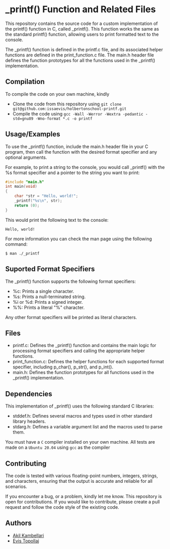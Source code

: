 
# _printf() Function and Related Files

This repository contains the source code for a custom implementation of the printf() function in C, called _printf(). This function works the same as the standard printf() function, allowing users to print formatted text to the console.

The _printf() function is defined in the printf.c file, and its associated helper functions are defined in the print_function.c file. The main.h header file defines the function prototypes for all the functions used in the _printf() implementation.

## Compilation

To compile the code on your own machine, kindly

- Clone the code from this repository using `git clone git@github.com:issaevis/holbertonschool-printf.git`
- Compile the code using `gcc -Wall -Werror -Wextra -pedantic -std=gnu89 -Wno-format *.c -o printf`

## Usage/Examples

To use the _printf() function, include the main.h header file in your C program, then call the function with the desired format specifier and any optional arguments.

For example, to print a string to the console, you would call _printf() with the %s format specifier and a pointer to the string you want to print:

```C++
#include "main.h"
int main(void)
{
    char *str = "Hello, world!";
    _printf("%s\n", str);
    return (0);
}
```
This would print the following text to the console:

```
Hello, world!
```

For more information you can check the man page using the following command:
```
$ man ./_printf
```
## Suported Format Specifiers

The _printf() function supports the following format specifiers:

- %c: Prints a single character.
- %s: Prints a null-terminated string.
- %i or %d: Prints a signed integer.
- %%: Prints a literal "%" character.

Any other format specifiers will be printed as literal characters.

## Files

- printf.c: Defines the _printf() function and contains the main logic for processing format specifiers and calling the appropriate helper functions.
- print_function.c: Defines the helper functions for each supported format specifier, including p_char(), p_str(), and p_int().
- main.h: Defines the function prototypes for all functions used in the _printf() implementation.

## Dependencies

This implementation of _printf() uses the following standard C libraries:

- stddef.h: Defines several macros and types used in other standard library headers.
- stdarg.h: Defines a variable argument list and the macros used to parse them.

You must have a `C` compiler installed on your own machine. All tests are made on a `Ubuntu 20.04` using `gcc` as the compiler

## Contributing

The code is tested with various floating-point numbers, integers, strings, and characters, ensuring that the output is accurate and reliable for all scenarios.

If you encounter a bug, or a problem, kindly let me know. This repository is open for contributions. If you would like to contribute, please create a pull request and follow the code style of the existing code.

## Authors

- [Akil Kambellari](https://github.com/akka97)
- [Evis Topollaj](https://github.com/issaevis)
